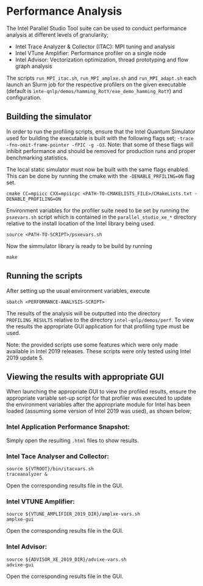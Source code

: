 # Performance Analysis

The Intel Parallel Studio Tool suite can be used to conduct performance analysis at different levels of granularity;

- Intel Trace Analyzer & Collector (ITAC): MPI tuning and analysis
- Intel VTune Amplifier: Performance profiler on a single node
- Intel Advisor: Vectorization optimization, thread prototyping and flow graph analysis

The scripts `run_MPI_itac.sh`, `run_MPI_amplxe.sh` and `run_MPI_adapt.sh` each launch an Slurm job for the respective profilers on the given executable (default is `inte-qnlp/demos/hamming_RotY/exe_demo_hamming_RotY`) and configuration.

## Building the simulator
In order to run the profiling scripts, ensure that the Intel Quantum Simulator used for building the executable is built with the following flags set; `-trace -fno-omit-frame-pointer -fPIC -g -O3`. Note: that some of these flags will inhibit performance and should be removed for production runs and proper benchmarking statistics.

The local static simulator must now be built with the same flags enabled. This can be done by running the cmake with the `-DENABLE_PRFILING=ON` flag set.

```
cmake CC=mpiicc CXX=mpiicpc <PATH-TO-CMAKELISTS_FILE>/CMakeLists.txt -DENABLE_PROFILING=ON
```

Environment variables for the profiler suite need to be set by running the `psxevars.sh` script which is contained in the `parallel_studio_xe_*` directory relative to the install location of the  Intel library being used.

```
source <PATH-TO-SCRIPT>/psxevars.sh
```

Now the simmulator library is ready to be build by running

```
make
```

## Running the scripts
After setting up the usual environment variables, execute
```
sbatch <PERFORMANCE-ANALYSIS-SCRIPT>
```

The results of the analysis will be outputted into the directory `PROFILING_RESULTS` relative to the directory `intel-qnlp/demos/perf`. To view the results the appropriate GUI application for that profiling type must be used.

Note: the provided scripts use some features which were only made available in Intel 2019 releases. These scripts were only tested using Intel 2019 update 5.

## Viewing the results with appropriate GUI

When launching the appropriate GUI to view the profiled results, ensure the appropriate variable set-up script for that profiler was executed to update the environment variables after the appropriate module for Intel has been loaded (assuming some version of Intel 2019 was used), as shown below;

### Intel Application Performance Snapshot:

Simply open the resulting `.html` files to show results.

### Intel Tace Analyser and Collector:
```
source ${VTROOT}/bin/itacvars.sh
traceanalyzer &
```
Open the corresponding results file in the GUI.

### Intel VTUNE Amplifier:
```
source ${VTUNE_AMPLIFIER_2019_DIR}/amplxe-vars.sh
amplxe-gui 
```
Open the corresponding results file in the GUI.

### Intel Advisor:
```
source ${ADVISOR_XE_2019_DIR}/advixe-vars.sh
advixe-gui
```
Open the corresponding results file in the GUI.

